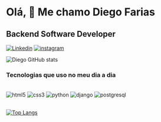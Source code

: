 Olá, 👋 Me chamo Diego Farias
==========================
Backend Software Developer
-----------------------------

[![Linkedin](https://img.shields.io/badge/LinkedIn-0077B5?style=for-the-badge&logo=linkedin&logoColor=white)](https://www.linkedin.com/in/diego-farias-a92545207/)
[![instagram](https://img.shields.io/badge/Instagram-E4405F?style=for-the-badge&logo=instagram&logoColor=white)](https://www.instagram.com/diegofarias00/)


![Diego GitHub stats](https://github-readme-stats.vercel.app/api?username=odiegofarias&show_icons=true&theme=dracula)

### Tecnologias que uso no meu dia a dia

<div style="display: inline_block;"><br>
  <img align="center" alt="html5" src="https://img.shields.io/badge/HTML5-E34F26?style=for-the-badge&logo=html5&logoColor=white">
    <img align="center" alt="css3" src="https://img.shields.io/badge/CSS3-1572B6?style=for-the-badge&logo=css3&logoColor=white">
    <img align="center" alt="python" src="https://img.shields.io/badge/Python-14354C?style=for-the-badge&logo=python&logoColor=white">
    <img align="center" alt="django" src="https://img.shields.io/badge/Django-092E20?style=for-the-badge&logo=django&logoColor=white">
      <img align="center" alt="postgresql" src="https://img.shields.io/badge/PostgreSQL-316192?style=for-the-badge&logo=postgresql&logoColor=white">
</div><br>

[![Top Langs](https://github-readme-stats.vercel.app/api/top-langs/?username=odiegofarias&layout=compact)](https://github.com/anuraghazra/github-readme-stats)





